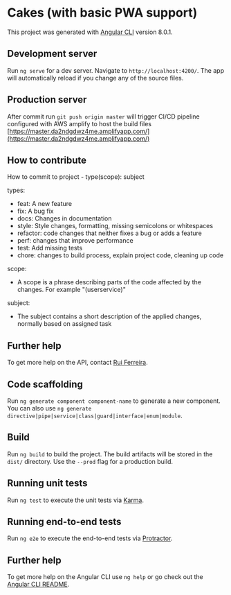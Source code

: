 # Cakes (with basic PWA support)

This project was generated with [Angular CLI](https://github.com/angular/angular-cli) version 8.0.1.

## Development server

Run `ng serve` for a dev server. Navigate to `http://localhost:4200/`. The app will automatically reload if you change any of the source files.

## Production server

After commit run `git push origin master` will trigger CI/CD pipeline configured with AWS amplify to host the build files [https://master.da2ndgdwz4me.amplifyapp.com/](https://master.da2ndgdwz4me.amplifyapp.com/)

## How to contribute

How to commit to project - type(scope): subject

types:

* feat: A new feature
* fix: A bug fix
* docs: Changes in documentation
* style: Style changes, formatting, missing semicolons or whitespaces
* refactor: code changes that neither fixes a bug or adds a feature
* perf: changes that improve performance
* test: Add missing tests
* chore: changes to build process, explain project code, cleaning up code

scope: 
* A scope is a phrase describing parts of the code affected by the changes. For example "(userservice)"

subject: 
* The subject contains a short description of the applied changes, normally based on assigned task

## Further help

To get more help on the API, contact [Rui Ferreira](ferreira.rcb@gmail.com).

## Code scaffolding

Run `ng generate component component-name` to generate a new component. You can also use `ng generate directive|pipe|service|class|guard|interface|enum|module`.

## Build

Run `ng build` to build the project. The build artifacts will be stored in the `dist/` directory. Use the `--prod` flag for a production build.

## Running unit tests

Run `ng test` to execute the unit tests via [Karma](https://karma-runner.github.io).

## Running end-to-end tests

Run `ng e2e` to execute the end-to-end tests via [Protractor](http://www.protractortest.org/).

## Further help

To get more help on the Angular CLI use `ng help` or go check out the [Angular CLI README](https://github.com/angular/angular-cli/blob/master/README.md).
